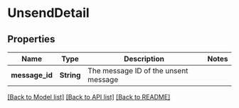 # UnsendDetail

## Properties

Name | Type | Description | Notes
------------ | ------------- | ------------- | -------------
**message_id** | **String** | The message ID of the unsent message | 

[[Back to Model list]](../README.md#documentation-for-models) [[Back to API list]](../README.md#documentation-for-api-endpoints) [[Back to README]](../README.md)


